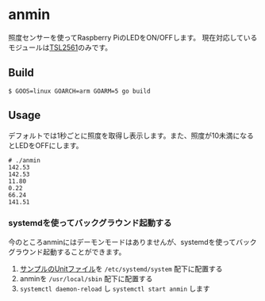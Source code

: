# anmin
照度センサーを使ってRaspberry PiのLEDをON/OFFします。
現在対応しているモジュールは[TSL2561](https://learn.adafruit.com/tsl2561?view=all)のみです。

## Build

```
$ GOOS=linux GOARCH=arm GOARM=5 go build
```

## Usage

デフォルトでは1秒ごとに照度を取得し表示します。また、照度が10未満になるとLEDをOFFにします。

```
# ./anmin
142.53
142.53
11.80
0.22
66.24
141.51
```

### systemdを使ってバックグラウンド起動する

今のところanminにはデーモンモードはありませんが、systemdを使ってバックグラウンド起動することができます。

1. [サンプルのUnitファイル](systemd/anmin.service)を `/etc/systemd/system` 配下に配置する
2. anminを `/usr/local/sbin` 配下に配置する
3. `systemctl daemon-reload` し `systemctl start anmin` します
